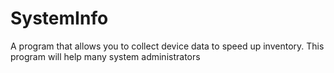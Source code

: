 # SystemInfo
A program that allows you to collect device data to speed up inventory. This program will help many system administrators
